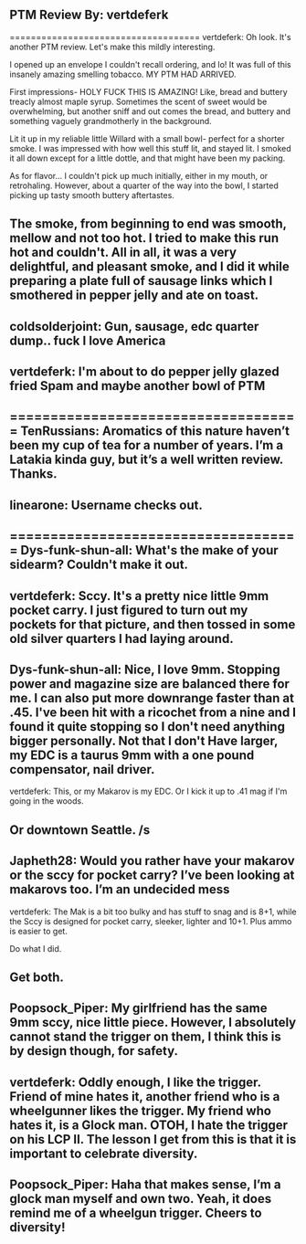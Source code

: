 PTM Review
By: vertdeferk
---

====================================
vertdeferk: Oh look. It's another PTM review.  Let's make this mildly interesting.

I opened up an envelope I couldn't recall ordering, and lo! It was full of this insanely amazing smelling tobacco. MY PTM HAD ARRIVED.

First impressions- HOLY FUCK THIS IS AMAZING! Like, bread and buttery treacly almost maple syrup. Sometimes the scent of sweet would be overwhelming, but another sniff and out comes the bread, and buttery and something vaguely grandmotherly in the background.

Lit it up in my reliable little Willard with a small bowl- perfect for a shorter smoke.  I was impressed with how well this stuff lit, and stayed lit. I smoked it all down except for a little dottle, and that might have been my packing.

As for flavor... I couldn't pick up much initially, either in my mouth, or retrohaling. However, about a quarter of the way into the bowl, I started picking up tasty smooth buttery aftertastes. 

The smoke, from beginning to end was smooth, mellow and not too hot. I tried to make this run hot and couldn't. All in all, it was a very delightful, and pleasant smoke, and I did it while preparing a plate full of sausage links which I smothered in pepper jelly and ate on toast. 
--
coldsolderjoint: Gun, sausage, edc quarter dump.. fuck I love America 
--
vertdeferk: I'm about to do pepper jelly glazed fried Spam and maybe another bowl of PTM
--
====================================
TenRussians: Aromatics of this nature haven’t been my cup of tea for a number of years. I’m a Latakia kinda guy, but it’s a well written review. Thanks.
--
linearone: Username checks out.
--
====================================
Dys-funk-shun-all: What's the make of your sidearm? Couldn't make it out.
--
vertdeferk: Sccy. It's a pretty nice little 9mm pocket carry. I just  figured to turn out  my pockets for that  picture, and then tossed in some old silver quarters I had laying around. 
--
Dys-funk-shun-all: Nice, I love 9mm. Stopping power and magazine size are balanced there for me. I can also put more downrange faster than at .45. I've been hit with a ricochet from a nine and I found it quite stopping so I don't need anything bigger personally. Not that I don't Have larger, my EDC is a taurus 9mm with a one pound compensator, nail driver.
--
vertdeferk: This, or my Makarov is my EDC. Or I kick it up to .41 mag if I'm going in the woods. 

Or downtown Seattle.  /s
--
Japheth28: Would you rather have your makarov or the sccy for pocket carry? I’ve been looking at makarovs too. I’m an undecided mess 
--
vertdeferk: The Mak is a bit too bulky and has stuff to snag and is 8+1, while the Sccy is designed for pocket carry, sleeker, lighter and 10+1. Plus ammo is easier to get.

Do what I did.

Get both. 
--
Poopsock_Piper: My girlfriend has the same 9mm sccy, nice little piece. However, I absolutely cannot stand the trigger on them, I think this is by design though, for safety. 
--
vertdeferk: Oddly enough, I like the trigger. Friend of mine hates it, another friend who is a wheelgunner likes the  trigger. My friend who hates it, is a Glock man. OTOH, I hate the trigger on his LCP II. The lesson I get from this is that it is important to celebrate diversity. 
--
Poopsock_Piper: Haha that makes sense, I’m a glock man myself and own two. Yeah, it does remind me of a wheelgun trigger. Cheers to diversity!
--
